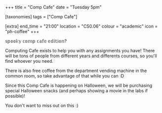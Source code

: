 +++
title = "Comp Cafe"
date = "Tuesday 5pm"

[taxonomies]
tags = ["Comp Cafe"]

[extra]
end_time = "21:00"
location = "CS0.06"
colour = "academic"
icon = "ph-coffee"
+++

𝕤𝕡𝕠𝕠𝕜𝕪 𝕔𝕠𝕞𝕡 𝕔𝕒𝕗𝕖 𝕖𝕕𝕚𝕥𝕚𝕠𝕟?

Computing Cafe exists to help you with any assignments you have! There will be tons of people from different years and differents courses, so you'll find whoever you need.

There is also free coffee from the department vending machine in the common room, so take advantage of that while you can :D

Since this Comp Cafe is happening on Halloween, we will be purchasing special Halloween snacks (and perhaps showing a movie in the labs if possible)!

You don't want to miss out on this :)
